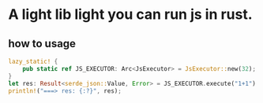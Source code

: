 # A light lib light you can run js in rust.
## how to usage
```rust
lazy_static! {
    pub static ref JS_EXECUTOR: Arc<JsExecutor> = JsExecutor::new(32);
}
let res: Result<serde_json::Value, Error> = JS_EXECUTOR.execute("1+1").await;
println!("===> res: {:?}", res);
```